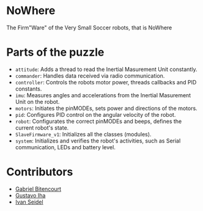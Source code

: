 # NoWhere
The Firm"Ware" of the Very Small Soccer robots, that is NoWhere


# Parts of the puzzle

* `attitude`: Adds a thread to read the Inertial Masurement Unit constantly.
* `commander`: Handles data received via radio communication.
* `controller`: Controls the robots motor power, threads callbacks and PID constants.
* `imu`: Measures angles and accelerations from the Inertial Masurement Unit on the robot.
* `motors`: Initiates the pinMODEs, sets power and directions of the motors.
* `pid`: Configures PID control on the angular velocity of the robot.
* `robot`: Configurates the correct pinMODEs and beeps, defines the current robot's state.
* `SlaveFirmware_v1`: Initializes all the classes (modules).
* `system`: Initializes and verifies the robot's activities, such as Serial communication, LEDs and battery level.


# Contributors

* [Gabriel Bitencourt](https://github.com/gabriel-bitencs)
* [Gustavo Iha](https://github.com/gustavoiha)
* [Ivan Seidel](http://github.com/ivanseidel)
